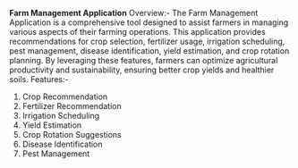**Farm Management Application**
Overview:-
The Farm Management Application is a comprehensive tool designed to assist farmers in managing various aspects of their farming operations. This application provides recommendations for crop selection, fertilizer usage, irrigation scheduling, pest management, disease identification, yield estimation, and crop rotation planning. By leveraging these features, farmers can optimize agricultural productivity and sustainability, ensuring better crop yields and healthier soils.
Features:-
1. Crop Recommendation
2. Fertilizer Recommendation
3. Irrigation Scheduling
4. Yield Estimation
5. Crop Rotation Suggestions
6. Disease Identification
7. Pest Management

